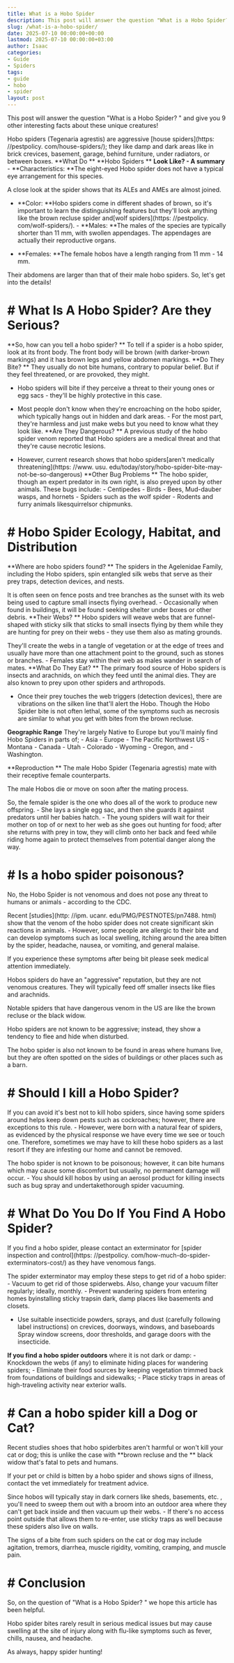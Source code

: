 ```yaml
---
title: What is a Hobo Spider
description: This post will answer the question "What is a Hobo Spider?" and give you 9 other interesting facts about these unique creatures! Hobo spiders Tegenaria...
slug: /what-is-a-hobo-spider/
date: 2025-07-10 00:00:00+00:00
lastmod: 2025-07-10 00:00:00+03:00
author: Isaac
categories:
- Guide
- Spiders
tags:
- guide
- hobo
- spider
layout: post
---
```


This post will answer the question "What is a Hobo Spider? " and give you 9 other interesting facts about these unique creatures!

Hobo spiders (Tegenaria agrestis) are aggressive [house spiders](https: //pestpolicy. com/house-spiders/); they like damp and dark areas like in brick crevices, basement, garage, behind furniture, under radiators, or between boxes. **What Do ** **Hobo Spiders ** **Look Like? - A summary** - **Characteristics: **The eight-eyed Hobo spider does not have a typical eye arrangement for this species.

A close look at the spider shows that its ALEs and AMEs are almost joined.

- **Color: **Hobo spiders come in different shades of brown, so it's important to learn the distinguishing features but they'll look anything like the brown recluse spider and[wolf spiders](https: //pestpolicy. com/wolf-spiders/). - **Males: **The males of the species are typically shorter than 11 mm, with swollen appendages. The appendages are actually their reproductive organs.

- **Females: **The female hobos have a length ranging from 11 mm - 14 mm.

Their abdomens are larger than that of their male hobo spiders. So, let's get into the details!

# # What Is A Hobo Spider? Are they Serious?

**So, how can you tell a hobo spider? ** To tell if a spider is a hobo spider, look at its front body. The front body will be brown (with darker-brown markings) and it has brown legs and yellow abdomen markings. **Do They Bite? ** They usually do not bite humans, contrary to popular belief. But if they feel threatened, or are provoked, they might.

- Hobo spiders will bite if they perceive a threat to their young ones or egg sacs - they'll be highly protective in this case.

- Most people don't know when they're encroaching on the hobo spider, which typically hangs out in hidden and dark areas. - For the most part, they're harmless and just make webs but you need to know what they look like. **Are They Dangerous? ** A previous study of the hobo spider venom reported that Hobo spiders are a medical threat and that they're cause necrotic lesions.

- However, current research shows that hobo spiders[aren't medically threatening](https: //www. usu. edu/today/story/hobo-spider-bite-may-not-be-so-dangerous) **Other Bug Problems ** The hobo spider, though an expert predator in its own right, is also preyed upon by other animals. These bugs include: - Centipedes - Birds - Bees, Mud-dauber wasps, and hornets - Spiders such as the wolf spider - Rodents and furry animals likesquirrelsor chipmunks.

# # Hobo Spider Ecology, Habitat, and Distribution

**Where are hobo spiders found? ** The spiders in the Agelenidae Family, including the Hobo spiders, spin entangled silk webs that serve as their prey traps, detection devices, and nests.

It is often seen on fence posts and tree branches as the sunset with its web being used to capture small insects flying overhead. - Occasionally when found in buildings, it will be found seeking shelter under boxes or other debris. **Their Webs? ** Hobo spiders will weave webs that are funnel-shaped with sticky silk that sticks to small insects flying by them while they are hunting for prey on their webs - they use them also as mating grounds.

They'll create the webs in a tangle of vegetation or at the edge of trees and usually have more than one attachment point to the ground, such as stones or branches. - Females stay within their web as males wander in search of mates. **What Do They Eat? ** The primary food source of Hobo spiders is insects and arachnids, on which they feed until the animal dies. They are also known to prey upon other spiders and arthropods.

- Once their prey touches the web triggers (detection devices), there are vibrations on the silken line that'll alert the Hobo. Though the Hobo Spider bite is not often lethal, some of the symptoms such as necrosis are similar to what you get with bites from the brown recluse.

**Geographic Range** They're largely Native to Europe but you'll mainly find Hobo Spiders in parts of; - Asia - Europe - The Pacific Northwest US - Montana - Canada - Utah - Colorado - Wyoming - Oregon, and - Washington.

**Reproduction ** The male Hobo Spider (Tegenaria agrestis) mate with their receptive female counterparts.

The male Hobos die or move on soon after the mating process.

So, the female spider is the one who does all of the work to produce new offspring. - She lays a single egg sac, and then she guards it against predators until her babies hatch. - The young spiders will wait for their mother on top of or next to her web as she goes out hunting for food; after she returns with prey in tow, they will climb onto her back and feed while riding home again to protect themselves from potential danger along the way.

# # Is a hobo spider poisonous?

No, the Hobo Spider is not venomous and does not pose any threat to humans or animals - according to the CDC.

Recent [studies](http: //ipm. ucanr. edu/PMG/PESTNOTES/pn7488. html) show that the venom of the hobo spider does not create significant skin reactions in animals. - However, some people are allergic to their bite and can develop symptoms such as local swelling, itching around the area bitten by the spider, headache, nausea, or vomiting, and general malaise.

If you experience these symptoms after being bit please seek medical attention immediately.

Hobos spiders do have an "aggressive" reputation, but they are not venomous creatures. They will typically feed off smaller insects like flies and arachnids.

Notable spiders that have dangerous venom in the US are like the brown recluse or the black widow.

Hobo spiders are not known to be aggressive; instead, they show a tendency to flee and hide when disturbed.

The hobo spider is also not known to be found in areas where humans live, but they are often spotted on the sides of buildings or other places such as a barn.

# # Should I kill a Hobo Spider?

If you can avoid it's best not to kill hobo spiders, since having some spiders around helps keep down pests such as cockroaches; however, there are exceptions to this rule. - However, were born with a natural fear of spiders, as evidenced by the physical response we have every time we see or touch one. Therefore, sometimes we may have to kill these hobo spiders as a last resort if they are infesting our home and cannot be removed.

The hobo spider is not known to be poisonous; however, it can bite humans which may cause some discomfort but usually, no permanent damage will occur. - You should kill hobos by using an aerosol product for killing insects such as bug spray and undertakethorough spider vacuuming.

# # What Do You Do If You Find A Hobo Spider?

If you find a hobo spider, please contact an exterminator for [spider inspection and control](https: //pestpolicy. com/how-much-do-spider-exterminators-cost/) as they have venomous fangs.

The spider exterminator may employ these steps to get rid of a hobo spider: - Vacuum to get rid of those spiderwebs. Also, change your vacuum filter regularly; ideally, monthly. - Prevent wandering spiders from entering homes byinstalling sticky trapsin dark, damp places like basements and closets.

- Use suitable insecticide powders, sprays, and dust (carefully following label instructions) on crevices, doorways, windows, and baseboards Spray window screens, door thresholds, and garage doors with the insecticide.

**If you find a hobo spider outdoors** where it is not dark or damp: - Knockdown the webs (if any) to eliminate hiding places for wandering spiders; - Eliminate their food sources by keeping vegetation trimmed back from foundations of buildings and sidewalks; - Place sticky traps in areas of high-traveling activity near exterior walls.

# # Can a hobo spider kill a Dog or Cat?

Recent studies shoes that hobo spiderbites aren't harmful or won't kill your cat or dog; this is unlike the case with **brown recluse and the ** black widow that's fatal to pets and humans.

If your pet or child is bitten by a hobo spider and shows signs of illness, contact the vet immediately for treatment advice.

Since hobos will typically stay in dark corners like sheds, basements, etc. , you'll need to sweep them out with a broom into an outdoor area where they can't get back inside and then vacuum up their webs. - If there's no access point outside that allows them to re-enter, use sticky traps as well because these spiders also live on walls.

The signs of a bite from such spiders on the cat or dog may include agitation, tremors, diarrhea, muscle rigidity, vomiting, cramping, and muscle pain.

# # Conclusion

So, on the question of "What is a Hobo Spider? " we hope this article has been helpful.

Hobo spider bites rarely result in serious medical issues but may cause swelling at the site of injury along with flu-like symptoms such as fever, chills, nausea, and headache.

As always, happy spider hunting!
